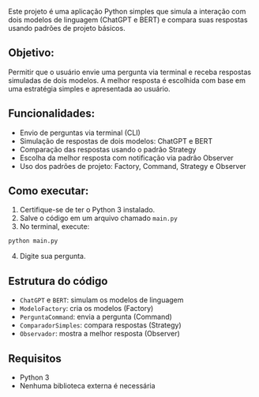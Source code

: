 Este projeto é uma aplicação Python simples que simula a interação com dois modelos de linguagem (ChatGPT e BERT) e compara suas respostas usando padrões de projeto básicos.

## Objetivo:
Permitir que o usuário envie uma pergunta via terminal e receba respostas simuladas de dois modelos. A melhor resposta é escolhida com base em uma estratégia simples e apresentada ao usuário.

## Funcionalidades:
- Envio de perguntas via terminal (CLI)
- Simulação de respostas de dois modelos: ChatGPT e BERT
- Comparação das respostas usando o padrão Strategy
- Escolha da melhor resposta com notificação via padrão Observer
- Uso dos padrões de projeto: Factory, Command, Strategy e Observer

## Como executar:
1. Certifique-se de ter o Python 3 instalado.
2. Salve o código em um arquivo chamado `main.py`
3. No terminal, execute:

```bash
python main.py
```

4. Digite sua pergunta.

## Estrutura do código
- `ChatGPT` e `BERT`: simulam os modelos de linguagem
- `ModeloFactory`: cria os modelos (Factory)
- `PerguntaCommand`: envia a pergunta (Command)
- `ComparadorSimples`: compara respostas (Strategy)
- `Observador`: mostra a melhor resposta (Observer)

## Requisitos
- Python 3
- Nenhuma biblioteca externa é necessária
